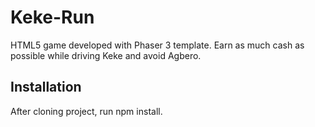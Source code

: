 # Keke-Run
HTML5 game developed with Phaser 3 template. Earn as much cash as possible while driving Keke and avoid Agbero.

## Installation
After cloning project, run npm install.
